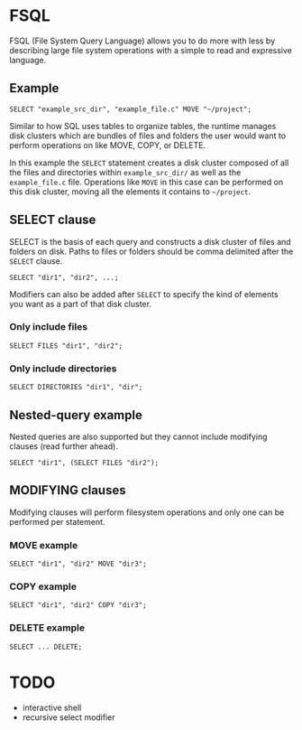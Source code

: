 # FSQL

FSQL (File System Query Language) allows you to do more with less by describing large file system operations with a simple to read and expressive language.

## Example

```
SELECT "example_src_dir", "example_file.c" MOVE "~/project";
```

Similar to how SQL uses tables to organize tables, the runtime manages disk clusters which are bundles of files and folders
the user would want to perform operations on like MOVE, COPY, or DELETE.

In this example the `SELECT` statement creates a disk cluster composed of all the files and directories within `example_src_dir/` as well as the `example_file.c` file. Operations like `MOVE` in this case can be performed on this disk cluster, moving all the elements it contains to `~/project`.

## SELECT clause

SELECT is the basis of each query and constructs a disk cluster of files and folders on disk. Paths to files or folders
should be comma delimited after the `SELECT` clause.

```
SELECT "dir1", "dir2", ...;
```

Modifiers can also be added after `SELECT` to specify the kind of elements you want as a part of that disk cluster.

### Only include files
```
SELECT FILES "dir1", "dir2";
```

### Only include directories
```
SELECT DIRECTORIES "dir1", "dir";
```

## Nested-query example

Nested queries are also supported but they cannot include modifying clauses (read further ahead).

```
SELECT "dir1", (SELECT FILES "dir2");
```

## MODIFYING clauses

Modifying clauses will perform filesystem operations and only one can be performed per statement.

### MOVE example
```
SELECT "dir1", "dir2" MOVE "dir3";
```

### COPY example
```
SELECT "dir1", "dir2" COPY "dir3";
```

### DELETE example
```
SELECT ... DELETE;
```

# TODO

- interactive shell
- recursive select modifier
